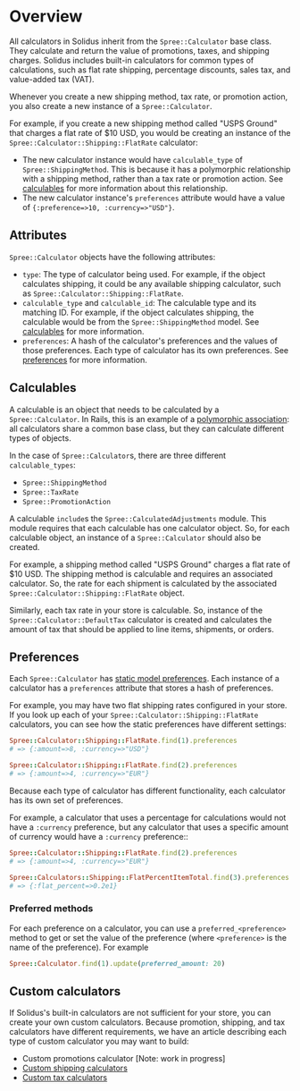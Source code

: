 # Overview

All calculators in Solidus inherit from the `Spree::Calculator` base class. They
calculate and return the value of promotions, taxes, and shipping charges.
Solidus includes built-in calculators for common types of calculations, such as
flat rate shipping, percentage discounts, sales tax, and value-added tax (VAT).

Whenever you create a new shipping method, tax rate, or promotion action, you
also create a new instance of a `Spree::Calculator`.

For example, if you create a new shipping method called "USPS Ground" that
charges a flat rate of $10 USD, you would be creating an instance of the
`Spree::Calculator::Shipping::FlatRate` calculator:

- The new calculator instance would have `calculable_type` of
  `Spree::ShippingMethod`. This is because it has a polymorphic relationship
  with a shipping method, rather than a tax rate or promotion action. See
  [calculables](#calculables) for more information about this relationship.
- The new calculator instance's `preferences` attribute would have a value of
  `{:preference=>10, :currency=>"USD"}`.

## Attributes

`Spree::Calculator` objects have the following attributes:

- `type`: The type of calculator being used. For example, if the object
  calculates shipping, it could be any available shipping calculator, such as
  `Spree::Calculator::Shipping::FlatRate`.
- `calculable_type` and `calculable_id`: The calculable type and its matching
  ID. For example, if the object calculates shipping, the calculable would be
  from the `Spree::ShippingMethod` model. See [calculables](#calculables) for
  more information.
- `preferences`: A hash of the calculator's preferences and the values of those
  preferences. Each type of calculator has its own preferences. See
  [preferences](#preferences) for more information.

## Calculables

A calculable is an object that needs to be calculated by a `Spree::Calculator`.
In Rails, this is an example of a [polymorphic association][rails-polymorphic]:
all calculators share a common base class, but they can calculate different
types of objects.

In the case of `Spree::Calculator`s, there are three different
`calculable_types`:

- `Spree::ShippingMethod`
- `Spree::TaxRate`
- `Spree::PromotionAction`

A calculable `include`s the `Spree::CalculatedAdjustments` module. This module
requires that each calculable has one calculator object. So, for each calculable
object, an instance of a `Spree::Calculator` should also be created.

For example, a shipping method called "USPS Ground" charges a flat rate of $10
USD. The shipping method is calculable and requires an associated calculator.
So, the rate for each shipment is calculated by the associated
`Spree::Calculator::Shipping::FlatRate` object.

Similarly, each tax rate in your store is calculable. So, instance of the
`Spree::Calculator::DefaultTax` calculator is created and calculates the amount
of tax that should be applied to line items, shipments, or orders.

[rails-polymorphic]: http://guides.rubyonrails.org/association_basics.html#polymorphic-associations

## Preferences

Each `Spree::Calculator` has [static model preferences][model-preferences]. Each
instance of a calculator has a `preferences` attribute that stores a hash of
preferences.

For example, you may have two flat shipping rates configured in your store.
If you look up each of  your `Spree::Calculator::Shipping::FlatRate` calculators,
you can see how the static preferences have different settings:

```ruby
Spree::Calculator::Shipping::FlatRate.find(1).preferences
# => {:amount=>8, :currency=>"USD"}

Spree::Calculator::Shipping::FlatRate.find(2).preferences
# => {:amount=>4, :currency=>"EUR"}
```

Because each type of calculator has different functionality, each calculator has its own
set of preferences.

For example, a calculator that uses a percentage for calculations would not have
a `:currency` preference, but any calculator that uses a specific amount of
currency would have a `:currency` preference::

```ruby
Spree::Calculator::Shipping::FlatRate.find(2).preferences
# => {:amount=>4, :currency=>"EUR"}

Spree::Calculators::Shipping::FlatPercentItemTotal.find(3).preferences
# => {:flat_percent=>0.2e1}
```

[model-preferences]: ../preferences/add-model-preferences.md

### Preferred methods

For each preference on a calculator, you can use a `preferred_<preference>`
method to get or set the value of the preference (where `<preference>` is the
name of the preference). For example

```ruby
Spree::Calculator.find(1).update(preferred_amount: 20)
```

<!-- TODO:
  Add more detail about preferences. For example: a list of common preference or
  example code in which a custom preference is created.
-->

## Custom calculators

If Solidus's built-in calculators are not sufficient for your store, you can
create your own custom calculators. Because promotion, shipping, and tax
calculators have different requirements, we have an article describing each type
of custom calculator you may want to build:

- Custom promotions calculator [Note: work in progress]
- [Custom shipping calculators][custom-shipping-calculators]
- [Custom tax calculators][custom-tax-calculators]

[custom-shipping-calculators]: ../shipments/custom-shipping-calculators.md
[custom-tax-calculators]: ../taxation/custom-tax-calculators.md
